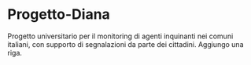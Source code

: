 # Progetto-Diana
Progetto universitario per il monitoring di agenti inquinanti nei comuni italiani, con supporto di segnalazioni da parte dei cittadini. 
Aggiungo una riga.